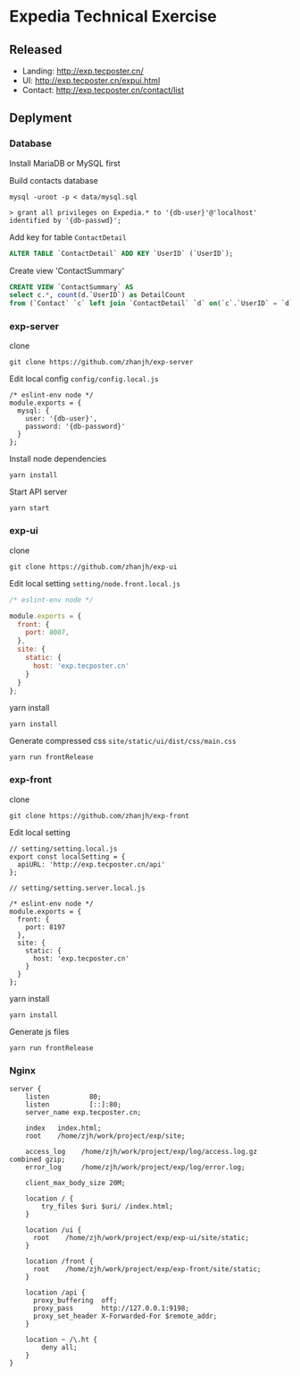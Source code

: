 # Expedia Technical Exercise


## Released


* Landing: <http://exp.tecposter.cn/>
* UI: <http://exp.tecposter.cn/expui.html>
* Contact: <http://exp.tecposter.cn/contact/list>

## Deplyment

### Database

Install MariaDB or MySQL first

Build contacts database

```
mysql -uroot -p < data/mysql.sql

> grant all privileges on Expedia.* to '{db-user}'@'localhost' identified by '{db-passwd}';
```


Add key for table `ContactDetail`

```sql
ALTER TABLE `ContactDetail` ADD KEY `UserID` (`UserID`);
```

Create view 'ContactSummary'

```sql
CREATE VIEW `ContactSummary` AS
select c.*, count(d.`UserID`) as DetailCount
from (`Contact` `c` left join `ContactDetail` `d` on(`c`.`UserID` = `d`.`UserID`)) group by `d`.`UserID`
```

### exp-server

clone 

```
git clone https://github.com/zhanjh/exp-server
```

Edit local config `config/config.local.js`

```
/* eslint-env node */
module.exports = {
  mysql: {
    user: '{db-user}',
    password: '{db-password}'
  }
};
```

Install node dependencies

```
yarn install
```

Start API server

```
yarn start
```

### exp-ui

clone

```
git clone https://github.com/zhanjh/exp-ui
```

Edit local setting `setting/node.front.local.js`

```js
/* eslint-env node */

module.exports = {
  front: {
    port: 8007,
  },
  site: {
    static: {
      host: 'exp.tecposter.cn'
    }
  }
};
```

yarn install

```
yarn install
```

Generate compressed css `site/static/ui/dist/css/main.css`

```
yarn run frontRelease
```

### exp-front

clone

```
git clone https://github.com/zhanjh/exp-front
```

Edit local setting

```
// setting/setting.local.js
export const localSetting = {
  apiURL: 'http://exp.tecposter.cn/api'
};

// setting/setting.server.local.js

/* eslint-env node */
module.exports = {
  front: {
    port: 8197
  },
  site: {
    static: {
      host: 'exp.tecposter.cn'
    }
  }
};
```

yarn install

```
yarn install
```

Generate js files

```
yarn run frontRelease
```

### Nginx

```
server {
    listen          80;
    listen          [::]:80;
    server_name exp.tecposter.cn;

    index   index.html;
    root    /home/zjh/work/project/exp/site;

    access_log    /home/zjh/work/project/exp/log/access.log.gz combined gzip;
    error_log     /home/zjh/work/project/exp/log/error.log;

    client_max_body_size 20M;

    location / {
        try_files $uri $uri/ /index.html;
    }

    location /ui {
      root    /home/zjh/work/project/exp/exp-ui/site/static;
    }

    location /front {
      root    /home/zjh/work/project/exp/exp-front/site/static;
    }

    location /api {
      proxy_buffering  off;
      proxy_pass       http://127.0.0.1:9198;
      proxy_set_header X-Forwarded-For $remote_addr;
    }

    location ~ /\.ht {
        deny all;
    }
}
```
